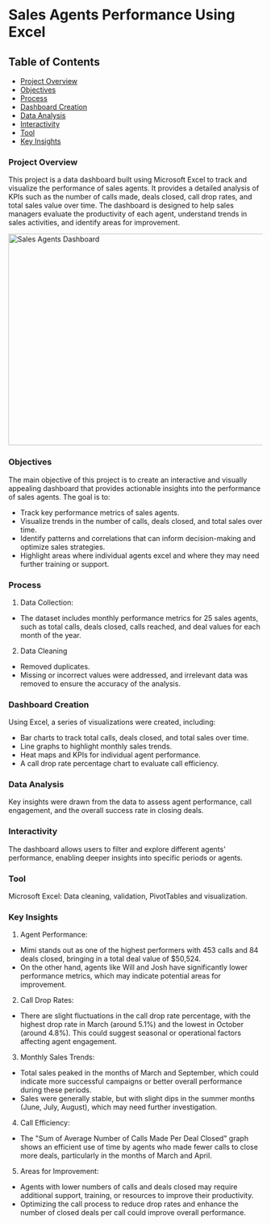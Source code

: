 # Sales Agents Performance Using Excel
## Table of Contents
- [Project Overview](#Project-Overview)
- [Objectives](#Objectives)
- [Process](#Process)
- [Dashboard Creation](#Dashboard-Creation)
- [Data Analysis](#Data-Analysis)
- [Interactivity](#Interactivity)
- [Tool](#Tool)
- [Key Insights](#Key-Insights)
### Project Overview
This project is a data dashboard built using Microsoft Excel to track and visualize the performance of sales agents. It provides a detailed analysis of KPIs such as the number of calls made, deals closed, call drop rates, and total sales value over time. The dashboard is designed to help sales managers evaluate the productivity of each agent, understand trends in sales activities, and identify areas for improvement.

<img width="890" height="419" alt="Sales Agents Dashboard" src="https://github.com/user-attachments/assets/89334a15-3243-4f82-a1b6-34648677ec07" />

### Objectives
The main objective of this project is to create an interactive and visually appealing dashboard that provides actionable insights into the performance of sales agents. The goal is to:
- Track key performance metrics of sales agents.
- Visualize trends in the number of calls, deals closed, and total sales over time.
- Identify patterns and correlations that can inform decision-making and optimize sales strategies.
- Highlight areas where individual agents excel and where they may need further training or support.
### Process
1. Data Collection:
- The dataset includes monthly performance metrics for 25 sales agents, such as total calls, deals closed, calls reached, and deal values for each month of the year.
2. Data Cleaning
- Removed duplicates.
- Missing or incorrect values were addressed, and irrelevant data was removed to ensure the accuracy of the analysis.
### Dashboard Creation
Using Excel, a series of visualizations were created, including:
- Bar charts to track total calls, deals closed, and total sales over time.
- Line graphs to highlight monthly sales trends.
- Heat maps and KPIs for individual agent performance.
- A call drop rate percentage chart to evaluate call efficiency.
### Data Analysis
Key insights were drawn from the data to assess agent performance, call engagement, and the overall success rate in closing deals.
### Interactivity
The dashboard allows users to filter and explore different agents' performance, enabling deeper insights into specific periods or agents.
### Tool
Microsoft Excel: Data cleaning, validation, PivotTables and visualization.
### Key Insights
1. Agent Performance:
- Mimi stands out as one of the highest performers with 453 calls and 84 deals closed, bringing in a total deal value of $50,524.
- On the other hand, agents like Will and Josh have significantly lower performance metrics, which may indicate potential areas for improvement.
2. Call Drop Rates:
- There are slight fluctuations in the call drop rate percentage, with the highest drop rate in March (around 5.1%) and the lowest in October (around 4.8%). This could suggest seasonal or operational factors affecting agent engagement.
3. Monthly Sales Trends:
- Total sales peaked in the months of March and September, which could indicate more successful campaigns or better overall performance during these periods.
- Sales were generally stable, but with slight dips in the summer months (June, July, August), which may need further investigation.
4. Call Efficiency:
- The "Sum of Average Number of Calls Made Per Deal Closed" graph shows an efficient use of time by agents who made fewer calls to close more deals, particularly in the months of March and April.
5. Areas for Improvement:
- Agents with lower numbers of calls and deals closed may require additional support, training, or resources to improve their productivity.
- Optimizing the call process to reduce drop rates and enhance the number of closed deals per call could improve overall performance.




